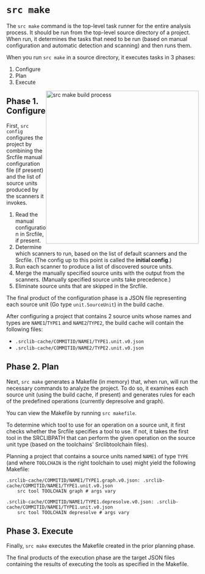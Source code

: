 # `src make`

The `src make` command is the top-level task runner for the entire analysis
process. It should be run from the top-level source directory of a project. When
run, it determines the tasks that need to be run (based on manual configuration
and automatic detection and scanning) and then runs them.

When you run `src make` in a source directory, it executes tasks in 3 phases:

1. Configure
1. Plan
1. Execute

<img style="float:right" alt="src make build process" src="https://rawgit.com/sourcegraph/srclib/master/src-make-build-process.svg" width="400">


## Phase 1. Configure

First, `src config` configures the project by combining the Srcfile manual
configuration file (if present) and the list of source units produced by the
scanners it invokes.

1. Read the manual configuration in Srcfile, if present.
1. Determine which scanners to run, based on the list of default scanners and
   the Srcfile. (The config up to this point is called the **initial config**.)
1. Run each scanner to produce a list of discovered source units.
1. Merge the manually specified source units with the output from the scanners.
   (Manually specified source units take precedence.)
1. Eliminate source units that are skipped in the Srcfile.

The final product of the configuration phase is a JSON file representing each
source unit (Go type `unit.SourceUnit`) in the build cache.

After configuring a project that contains 2 source units whose names and types
are `NAME1`/`TYPE1` and `NAME2`/`TYPE2`, the build cache will contain the
following files:

* `.srclib-cache/COMMITID/NAME1/TYPE1.unit.v0.json`
* `.srclib-cache/COMMITID/NAME2/TYPE2.unit.v0.json`

<!---
TODO(sqs): make these files be generated themselves by a Makefile.config, so we
can regenerate them when the source unit definitions change.
--->

## Phase 2. Plan

Next, `src make` generates a Makefile (in memory) that, when run, will run the
necessary commands to analyze the project. To do so, it examines each source
unit (using the build cache, if present) and generates rules for each of the
predefined operations (currently depresolve and graph).

You can view the Makefile by running `src makefile`.

To determine which tool to use for an operation on a source unit, it first
checks whether the Srcfile specifies a tool to use. If not, it takes the first
tool in the SRCLIBPATH that can perform the given operation on the source unit
type (based on the toolchains' Srclibtoolchain files).

Planning a project that contains a source units named `NAME1` of type `TYPE`
(and where `TOOLCHAIN` is the right toolchain to use) might yield the following
Makefile:

```
.srclib-cache/COMMITID/NAME1/TYPE1.graph.v0.json: .srclib-cache/COMMITID/NAME1/TYPE1.unit.v0.json
    src tool TOOLCHAIN graph # args vary

.srclib-cache/COMMITID/NAME1/TYPE1.depresolve.v0.json: .srclib-cache/COMMITID/NAME1/TYPE1.unit.v0.json
    src tool TOOLCHAIN depresolve # args vary
```

## Phase 3. Execute

Finally, `src make` executes the Makefile created in the prior planning phase.

The final products of the execution phase are the target JSON files containing
the results of executing the tools as specified in the Makefile.
